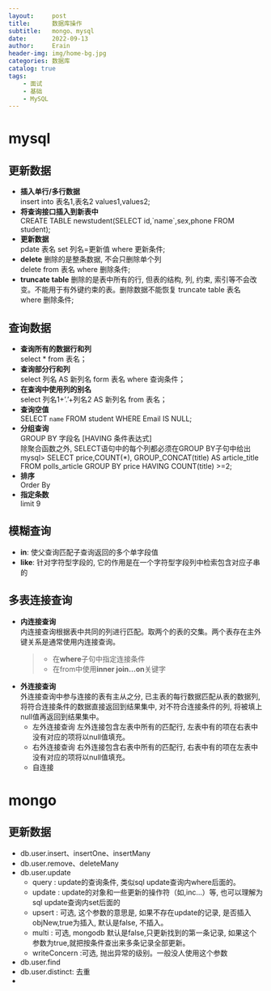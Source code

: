 ```yaml
---
layout:     post
title:      数据库操作
subtitle:   mongo、mysql
date:       2022-09-13
author:     Erain
header-img: img/home-bg.jpg
categories: 数据库
catalog: true
tags:
    - 面试
    - 基础
    - MySQL
---
```


# mysql
## 更新数据
- **插入单行/多行数据**   
  insert into 表名1,表名2 values1,values2;
- **将查询接口插入到新表中**    
  CREATE TABLE newstudent(SELECT id,\`name\`,sex,phone FROM student);
- **更新数据**    
  pdate 表名 set 列名=更新值 where 更新条件;
- **delete** 删除的是整条数据, 不会只删除单个列   
  delete from 表名 where 删除条件;
- **truncate table** 删除的是表中所有的行, 但表的结构,    列, 约束, 索引等不会改变。不能用于有外键约束的表。删除数据不能恢复
  truncate table 表名 where 删除条件;
## 查询数据
- **查询所有的数据行和列**    
  select * from 表名；
- **查询部分行和列**    
  select 列名 AS 新列名 form 表名 where 查询条件；
- **在查询中使用列的别名**    
  select 列名1+’.’+列名2 AS 新列名 from 表名；
- **查询空值**    
  SELECT `name` FROM student WHERE Email IS NULL;
- **分组查询**    
   GROUP BY 字段名 [HAVING 条件表达式]    
   除聚合函数之外, SELECT语句中的每个列都必须在GROUP BY子句中给出     
   mysql> SELECT price,COUNT(*), GROUP_CONCAT(title) AS article_title FROM polls_article GROUP BY price HAVING COUNT(title) >=2;
- **排序**    
  Order By
- **指定条数**    
  limit 9

## 模糊查询
- **in**: 使父查询匹配子查询返回的多个单字段值
- **like**: 针对字符型字段的, 它的作用是在一个字符型字段列中检索包含对应子串的
  
## 多表连接查询
- **内连接查询**    
  内连接查询根据表中共同的列进行匹配。取两个的表的交集。两个表存在主外键关系是通常使用内连接查询。
  > - 在**where**子句中指定连接条件
  > - 在from中使用**inner join…on**关键字
- **外连接查询**    
  外连接查询中参与连接的表有主从之分, 已主表的每行数据匹配从表的数据列, 将符合连接条件的数据直接返回到结果集中, 对不符合连接条件的列, 将被填上null值再返回到结果集中。
  - 左外连接查询
    左外连接包含左表中所有的匹配行, 左表中有的项在右表中没有对应的项将以null值填充。
  - 右外连接查询
    右外连接包含右表中所有的匹配行, 右表中有的项在左表中没有对应的项将以null值填充。
  - 自连接
  

# mongo
## 更新数据
- db.user.insert、insertOne、insertMany
- db.user.remove、deleteMany
- db.user.update
  - query : update的查询条件, 类似sql update查询内where后面的。
  - update : update的对象和一些更新的操作符（如$,$inc...）等, 也可以理解为sql update查询内set后面的
  - upsert : 可选, 这个参数的意思是, 如果不存在update的记录, 是否插入objNew,true为插入, 默认是false, 不插入。
  - multi : 可选, mongodb 默认是false,只更新找到的第一条记录, 如果这个参数为true,就把按条件查出来多条记录全部更新。
  - writeConcern :可选, 抛出异常的级别。一般没人使用这个参数
- db.user.find
- db.user.distinct: 去重
- 


